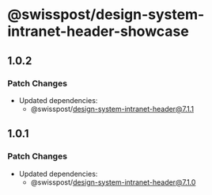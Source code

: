 # @swisspost/design-system-intranet-header-showcase

## 1.0.2

### Patch Changes

- Updated dependencies:
  - @swisspost/design-system-intranet-header@7.1.1

## 1.0.1

### Patch Changes

- Updated dependencies:
  - @swisspost/design-system-intranet-header@7.1.0
